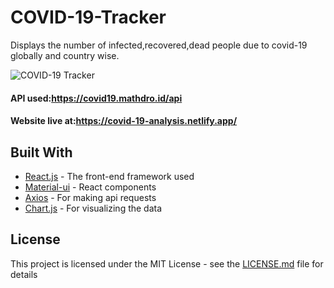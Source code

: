 # COVID-19-Tracker

Displays the number of infected,recovered,dead people due to covid-19 globally and country wise.


![COVID-19 Tracker](https://i.ibb.co/X87BqVY/Screenshot-2020-04-13-at-10-14-58.png)

#### API used:https://covid19.mathdro.id/api


#### Website live at:https://covid-19-analysis.netlify.app/

## Built With
* [React.js](https://reactjs.org/) - The front-end framework used
* [Material-ui](https://material-ui.com/) - React components
* [Axios](https://github.com/axios/axios) - For making api requests
* [Chart.js](https://www.chartjs.org/) - For visualizing the data


## License

This project is licensed under the MIT License - see the [LICENSE.md](LICENSE.md) file for details
